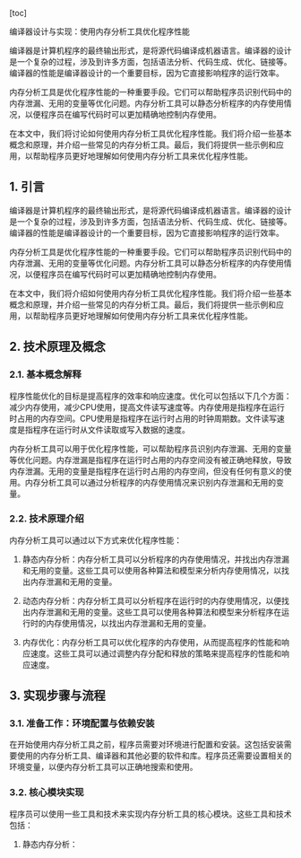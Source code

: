 
[toc]                    
                
                
编译器设计与实现：使用内存分析工具优化程序性能

编译器是计算机程序的最终输出形式，是将源代码编译成机器语言。编译器的设计是一个复杂的过程，涉及到许多方面，包括语法分析、代码生成、优化、链接等。编译器的性能是编译器设计的一个重要目标，因为它直接影响程序的运行效率。

内存分析工具是优化程序性能的一种重要手段。它们可以帮助程序员识别代码中的内存泄漏、无用的变量等优化问题。内存分析工具可以静态分析程序的内存使用情况，以便程序员在编写代码时可以更加精确地控制内存使用。

在本文中，我们将讨论如何使用内存分析工具优化程序性能。我们将介绍一些基本概念和原理，并介绍一些常见的内存分析工具。最后，我们将提供一些示例和应用，以帮助程序员更好地理解如何使用内存分析工具来优化程序性能。

## 1. 引言

编译器是计算机程序的最终输出形式，是将源代码编译成机器语言。编译器的设计是一个复杂的过程，涉及到许多方面，包括语法分析、代码生成、优化、链接等。编译器的性能是编译器设计的一个重要目标，因为它直接影响程序的运行效率。

内存分析工具是优化程序性能的一种重要手段。它们可以帮助程序员识别代码中的内存泄漏、无用的变量等优化问题。内存分析工具可以静态分析程序的内存使用情况，以便程序员在编写代码时可以更加精确地控制内存使用。

在本文中，我们将介绍如何使用内存分析工具优化程序性能。我们将介绍一些基本概念和原理，并介绍一些常见的内存分析工具。最后，我们将提供一些示例和应用，以帮助程序员更好地理解如何使用内存分析工具来优化程序性能。

## 2. 技术原理及概念

### 2.1. 基本概念解释

程序性能优化的目标是提高程序的效率和响应速度。优化可以包括以下几个方面：减少内存使用，减少CPU使用，提高文件读写速度等。内存使用是指程序在运行时占用的内存空间。CPU使用是指程序在运行时占用的时钟周期数。文件读写速度是指程序在运行时从文件读取或写入数据的速度。

内存分析工具可以用于优化程序性能，可以帮助程序员识别内存泄漏、无用的变量等优化问题。内存泄漏是指程序在运行时占用的内存空间没有被正确地释放，导致内存泄漏。无用的变量是指程序在运行时占用的内存空间，但没有任何有意义的使用。内存分析工具可以通过分析程序的内存使用情况来识别内存泄漏和无用的变量。

### 2.2. 技术原理介绍

内存分析工具可以通过以下方式来优化程序性能：

1. 静态内存分析：内存分析工具可以分析程序的内存使用情况，并找出内存泄漏和无用的变量。这些工具可以使用各种算法和模型来分析内存使用情况，以找出内存泄漏和无用的变量。

2. 动态内存分析：内存分析工具可以分析程序在运行时的内存使用情况，以便找出内存泄漏和无用的变量。这些工具可以使用各种算法和模型来分析程序在运行时的内存使用情况，以找出内存泄漏和无用的变量。

3. 内存优化：内存分析工具可以优化程序的内存使用，从而提高程序的性能和响应速度。这些工具可以通过调整内存分配和释放的策略来提高程序的性能和响应速度。

## 3. 实现步骤与流程

### 3.1. 准备工作：环境配置与依赖安装

在开始使用内存分析工具之前，程序员需要对环境进行配置和安装。这包括安装需要使用的内存分析工具、编译器和其他必要的软件和库。程序员还需要设置相关的环境变量，以便内存分析工具可以正确地搜索和使用。

### 3.2. 核心模块实现

程序员可以使用一些工具和技术来实现内存分析工具的核心模块。这些工具和技术包括：

1. 静态内存分析：

